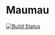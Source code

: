 # Maumau
[![Build Status](https://travis-ci.com/MaxHD00/Maumau.svg?branch=Dependency_Injection)](https://travis-ci.com/MaxHD00/Maumau)

